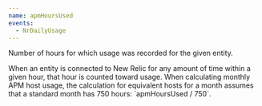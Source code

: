```yaml
---
name: apmHoursUsed
events:
  - NrDailyUsage
---
```


Number of hours for which usage was recorded for the given entity.

When an entity is connected to New Relic for any amount of time within a given hour, that hour is counted toward usage. When calculating monthly APM host usage, the calculation for equivalent hosts for a month assumes that a standard month has 750 hours: \`apmHoursUsed / 750\`.